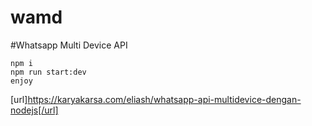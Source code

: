 # wamd
#Whatsapp Multi Device API
```
npm i
npm run start:dev
enjoy
```
[url]https://karyakarsa.com/eliash/whatsapp-api-multidevice-dengan-nodejs[/url]
